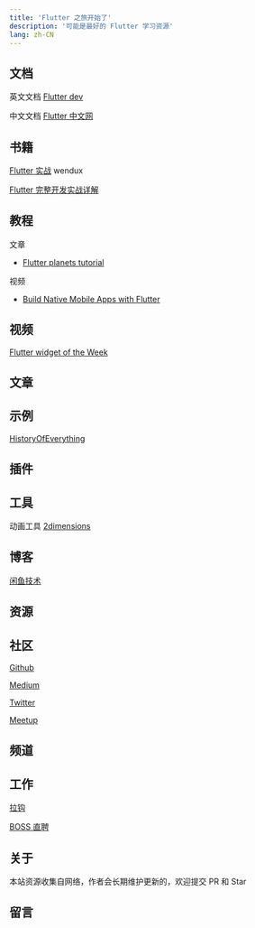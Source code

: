```yaml
---
title: 'Flutter 之旅开始了'
description: '可能是最好的 Flutter 学习资源'
lang: zh-CN
---
```


## 文档

英文文档 [Flutter dev](https://flutter.dev/docs)

中文文档 [Flutter 中文网](https://flutterchina.club/docs/)

## 书籍

[Flutter 实战](https://book.flutterchina.club/) wendux

[Flutter 完整开发实战详解](https://guoshuyu.cn/home/wx/)

## 教程

文章

- [Flutter planets tutorial](https://sergiandreplace.com/planets-flutter-from-design-to-app/)

视频

- [Build Native Mobile Apps with Flutter](https://eu.udacity.com/course/build-native-mobile-apps-with-flutter--ud905)

## 视频

[Flutter widget of the Week](youtube.com/watch?v=b_sQ9bMltGU&list=PLjxrf2q8roU23XGwz3Km7sQZFTdB996iG)

## 文章

## 示例

[HistoryOfEverything](https://github.com/2d-inc/HistoryOfEverything)

## 插件

## 工具

动画工具 [2dimensions](https://www.2dimensions.com/)

## 博客

[闲鱼技术](https://www.yuque.com/xytech/flutter)

## 资源

## 社区

[Github](https://github.com/flutter/flutter/issues)

[Medium](https://medium.com/flutter)

[Twitter](https://twitter.com/flutterdev)

[Meetup](https://www.meetup.com/find/?allMeetups=false&keywords=flutter&radius=Infinity&userFreeform=Santa+Clara%2C+CA&mcId=z95054&mcName=Santa+Clara%2C+CA&sort=recommended&eventFilter=mysugg)

## 频道

## 工作

[拉钩](https://www.lagou.com/jobs/list_flutter)

[BOSS 直聘](https://www.zhipin.com/job_detail/?query=flutter&city=100010000&industry=&position=#)

## 关于

本站资源收集自网络，作者会长期维护更新的，欢迎提交 PR 和 Star

## 留言

<app-comments />

<app-hotjar />
